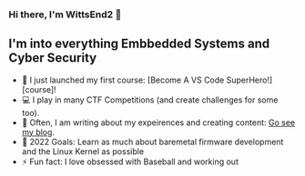 ### Hi there, I'm WittsEnd2 👋 

<!--
[![Website](https://img.shields.io/website?label=codeSTACKr.com&style=for-the-badge&url=https%3A%2F%2Fcodestackr.com)](https://codestackr.com)


<a href="https://twitter.com/ragnarsecurity?ref_src=twsrc%5Etfw" class="twitter-follow-button" data-show-count="false">Follow @ragnarsecurity</a><script async src="https://platform.twitter.com/widgets.js" charset="utf-8"></script>
[![Twitter Follow](https://img.shields.io/twitter/follow/ragnarsecurity?color=1DA1F2&logo=twitter&style=for-the-badge)](https://twitter.com/intent/follow?original_referer=https%3A%2F%2Fgithub.com%2FcodeSTACKr&screen_name=codeSTACKr)
-->
## I'm into everything Embbedded Systems and Cyber Security

- 🔭 I just launched my first course: [Become A VS Code SuperHero!][course]!
- 💻 I play in many CTF Competitions (and create challenges for some too). 
- 👯 Often, I am writing about my expeirences and creating content: [Go see my blog](https://medium.com/ragnarsecurity). 
- 🥅 2022 Goals: Learn as much about baremetal firmware development and the Linux Kernel as possible
- ⚡ Fun fact: I love obsessed with Baseball and working out
